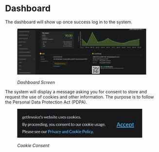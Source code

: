 # Dashboard

The dashboard will show up once success log in to the system.

<figure><img src="../../.gitbook/assets/image (38).png" alt=""><figcaption><p><em>Dashboard Screen</em></p></figcaption></figure>

The system will display a message asking you for consent to store and request the use of cookies and other information. The purpose is to follow the Personal Data Protection Act (PDPA).

<figure><img src="../../.gitbook/assets/image (61).png" alt=""><figcaption><p><em>Cookie Consent</em></p></figcaption></figure>
